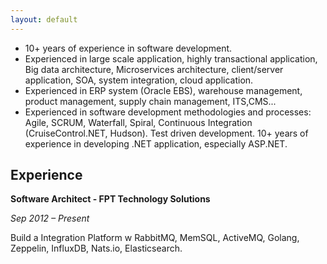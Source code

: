 ```yaml
---
layout: default
---
```


- 10+ years of experience in software development. 
- Experienced in large scale application, highly transactional application, Big data architecture, Microservices architecture, client/server application, SOA, system integration, cloud application.
- Experienced in ERP system (Oracle EBS), warehouse management, product management, supply chain management, ITS,CMS...
- Experienced in software development methodologies and processes: Agile, SCRUM, Waterfall, Spiral, Continuous Integration (CruiseControl.NET, Hudson). Test driven development. 10+ years of experience in developing .NET application, especially ASP.NET.

**Experience**
----------
**Software Architect - FPT Technology Solutions**

*Sep 2012 – Present*

Build a Integration Platform w RabbitMQ, MemSQL, ActiveMQ, Golang, Zeppelin, InfluxDB, Nats.io, Elasticsearch.
